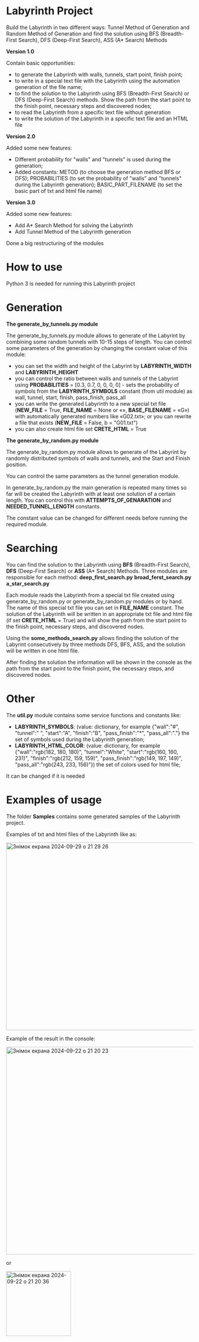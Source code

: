 # Labyrinth Project
Build the Labyrinth in two different ways: Tunnel Method of Generation and Random Method of Generation and find the solution using BFS (Breadth-First Search), DFS (Deep-First Search), ASS (A* Search) Methods

**Version 1.0** 

Contain basic opportunities:

  - to generate the Labyrinth with walls, tunnels, start point, finish point;
  - to write in a special text file with the Labyrinth using the automation generation of the file name;
  - to find the solution to the Labyrinth using BFS (Breadth-First Search) or DFS (Deep-First Search) methods. Show the path from the start point to the finish point, necessary steps and discovered nodes;
  - to read the Labyrinth from a specific text file without generation
  - to write the solution of the Labyrinth in a specific text file and an HTML file

**Version 2.0**

Added some new features:

- Different probability for  "walls" and "tunnels" is used  during the generation;
- Added constants: 
    METOD (to choose the generation method BFS or DFS);
    PROBABILITIES (to set the probability of "walls" and "tunnels" during the Labyrinth generation);
    BASIC_PART_FILENAME (to set the basic part of txt and html file name)

**Version 3.0**

Added some new features:

- Add A* Search Method for solving the Labyrinth
- Add Tunnel Method of the Labyrinth generation

Done a big restructuring of the modules

# How to use

Python 3 is needed for running this Labyrinth project 

# Generation

**The generate_by_tunnels.py module**

The generate_by_tunnels.py module allows to generate of the Labyrint by combining some random tunnels with 10-15 steps of length. You can control some parameters of the generation by changing the constant value of this module:   
- you can set the width and height of the Labyrint by **LABYRINTH_WIDTH** and **LABYRINTH_HEIGHT** 
- you can control the ratio between walls and tunnels of the Labyrint using **PROBABILITIES** = [0.3, 0.7, 0, 0, 0, 0] - sets the probability of symbols from the **LABYRINTH_SYMBOLS** constant (from util module) as wall, tunnel, start, finish, pass_finish, pass_all
- you can write the generated Labyrinth to a new special txt file (**NEW_FILE** = True, **FILE_NAME** = None or «», **BASE_FILENAME** = «G») with automatically generated numbers like «G02.txt»; or you can rewrite a file that exists  (**NEW_FILE** = False, b = "G01.txt") 
- you can also create html file set  **CRETE_HTML** = True

**The generate_by_random.py module**

The generate_by_random.py module allows to generate of the Labyrint by randomly distributed symbols of walls and tunnels, and the  Start and Finish position.

You can control the same parameters as the tunnel generation module. 

In generate_by_random.py the main generation is repeated many times so far will be created the Labyrinth with at least one solution of a certain length. You can control this with **ATTEMPTS_OF_GENARATION** and **NEEDED_TUNNEL_LENGTH** constants.

The constant value can be changed for different needs before running the required module.


# Searching

You can find the solution to the Labyrinth using **BFS** (Breadth-First Search), **DFS** (Deep-First Search) or **ASS** (A* Search) Methods. Three modules are responsible for each method:
**deep_first_search.py**
**broad_ferst_search.py**
**a_star_search.py**

Each module reads the Labyrinth from a special txt file created using generate_by_random.py or generate_by_random.py modules or by hand. 
The name of this special txt file you can set in **FILE_NAME** constant.
The solution of the Labyrinth will be written in an appropriate txt file and html file (if set **CRETE_HTML** = True) and will show the path from the start point to the finish point, necessary steps, and discovered nodes.

Using the **some_methods_search.py** allows finding the solution of the Labyrint consecutively by three methods DFS, BFS, ASS, and the solution will be written in one html file.

After finding the solution the information will be shown in the console as the path from the start point to the finish point, the necessary steps, and discovered nodes.

# Other

The **util.py** module contains some service functions and constants like: 
- **LABYRINTH_SYMBOLS**: (value: dictionary, for example {"wall":"#", "tunnel":" ", "start":"A", "finish":"B", "pass_finish":"*", "pass_all":"."} the set of symbols used during the Labyrinth generation;
- **LABYRINTH_HTML_COLOR**: (value: dictionary, for example {"wall":"rgb(182, 180, 180)", "tunnel":"White", "start":"rgb(160, 160, 231)", "finish":"rgb(212, 159, 159)", "pass_finish":"rgb(149, 197, 149)", "pass_all":"rgb(243, 233, 156)"}) the set of colors used for html file;

It can be changed if it is needed


# Examples of usage

The folder **Samples** contains some generated samples of the Labyrinth project.

Examples of txt and html files of the Labyrinth like as:

<img width="506" alt="Знімок екрана 2024-09-29 о 21 29 26" src="https://github.com/user-attachments/assets/c23e1157-fa75-4dd3-bf03-412f2ac226a4">

Example of the result in the console:

<img width="560" alt="Знімок екрана 2024-09-22 о 21 20 23" src="https://github.com/user-attachments/assets/5d44d571-dcbf-4f79-830a-b77ec8410994">

or

<img width="175" alt="Знімок екрана 2024-09-22 о 21 20 36" src="https://github.com/user-attachments/assets/76edf9ca-2587-404d-b7a6-e9fb116108b3">

 
